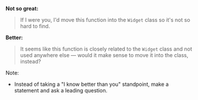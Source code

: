 **Not so great:**

> If I were you, I'd move this function into the `Widget` class so it's not so hard to find.

**Better:** <!-- .element: class="fragment" data-fragment-index="0" -->

> It seems like this function is closely related to the `Widget` class and not used anywhere else — would it make sense to move it into the class, instead?

<!-- .element: class="fragment" data-fragment-index="0" -->

Note:

* Instead of taking a "I know better than you" standpoint, make a statement and ask a leading question.
